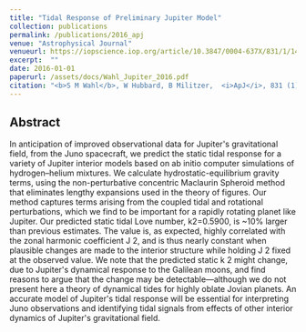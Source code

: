 ```yaml
---
title: "Tidal Response of Preliminary Jupiter Model"
collection: publications
permalink: /publications/2016_apj
venue: "Astrophysical Journal"
venueurl: https://iopscience.iop.org/article/10.3847/0004-637X/831/1/14/meta
excerpt:  ""
date: 2016-01-01
paperurl: /assets/docs/Wahl_Jupiter_2016.pdf
citation: "<b>S M Wahl</b>, W Hubbard, B Militzer,  <i>ApJ</i>, 831 (1), 14, 2016."
---
```


## Abstract
In anticipation of improved observational data for Jupiter's gravitational field, from the Juno spacecraft, we predict the static tidal response for a variety of Jupiter interior models based on ab initio computer simulations of hydrogen–helium mixtures. We calculate hydrostatic-equilibrium gravity terms, using the non-perturbative concentric Maclaurin Spheroid method that eliminates lengthy expansions used in the theory of figures. Our method captures terms arising from the coupled tidal and rotational perturbations, which we find to be important for a rapidly rotating planet like Jupiter. Our predicted static tidal Love number, k2=0.5900, is ~10% larger than previous estimates. The value is, as expected, highly correlated with the zonal harmonic coefficient J 2, and is thus nearly constant when plausible changes are made to the interior structure while holding J 2 fixed at the observed value. We note that the predicted static k 2 might change, due to Jupiter's dynamical response to the Galilean moons, and find reasons to argue that the change may be detectable—although we do not present here a theory of dynamical tides for highly oblate Jovian planets. An accurate model of Jupiter's tidal response will be essential for interpreting Juno observations and identifying tidal signals from effects of other interior dynamics of Jupiter's gravitational field.
